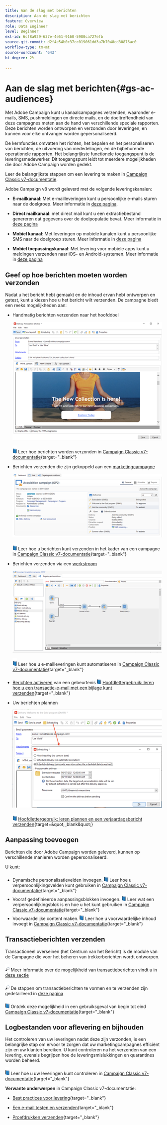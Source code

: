 ```yaml
---
title: Aan de slag met berichten
description: Aan de slag met berichten
feature: Overview
role: Data Engineer
level: Beginner
exl-id: 6cf8a929-637e-4e51-9160-5980ca727efb
source-git-commit: d2f4e54b0c37cc019061dd3a7b7048cd80876ac0
workflow-type: tm+mt
source-wordcount: '643'
ht-degree: 2%

---
```


# Aan de slag met berichten{#gs-ac-audiences}

Met Adobe Campaign kunt u kanaalcampagnes verzenden, waaronder e-mails, SMS, pushmeldingen en directe mails, en de doeltreffendheid van deze campagnes meten aan de hand van verschillende speciale rapporten. Deze berichten worden ontworpen en verzonden door leveringen, en kunnen voor elke ontvanger worden gepersonaliseerd.

De kernfuncties omvatten het richten, het bepalen en het personaliseren van berichten, de uitvoering van mededelingen, en de bijbehorende operationele rapporten. Het belangrijkste functionele toegangspunt is de leveringsmedewerker. Dit toegangspunt leidt tot meerdere mogelijkheden die door Adobe Campaign worden gedekt.

Leer de belangrijkste stappen om een levering te maken in [Campaign Classic v7-documentatie](https://experienceleague.adobe.com/docs/campaign-classic/using/sending-messages/key-steps-when-creating-a-delivery/steps-about-delivery-creation-steps.html).

Adobe Campaign v8 wordt geleverd met de volgende leveringskanalen:

* **E-mailkanaal**: Met e-mailleveringen kunt u persoonlijke e-mails sturen naar de doelgroep. Meer informatie in [deze pagina](../send/email.md).

* **Direct mailkanaal**: met direct mail kunt u een extractiebestand genereren dat gegevens over de doelpopulatie bevat.  Meer informatie in [deze pagina](../send/direct-mail.md)

* **Mobiel kanaal**: Met leveringen op mobiele kanalen kunt u persoonlijke SMS naar de doelgroep sturen.  Meer informatie in [deze pagina](../send/sms.md)

* **Mobiel toepassingskanaal**: Met levering voor mobiele apps kunt u meldingen verzenden naar iOS- en Android-systemen.  Meer informatie in [deze pagina](../send/push.md)

<!--
* **LINE channel**: LINE deliveries let you send messages on LINE, an instant messaging application available on all smartphones. Learn more in [this page](../send/line.md)
-->

## Geef op hoe berichten moeten worden verzonden

Nadat u het bericht hebt gemaakt en de inhoud ervan hebt ontworpen en getest, kunt u kiezen hoe u het bericht wilt verzenden. De campagne biedt een reeks mogelijkheden aan:

* Handmatig berichten verzenden naar het hoofddoel

   ![](assets/send-email.png)

   ![](../assets/do-not-localize/book.png) Leer hoe berichten worden verzonden in [Campaign Classic v7-documentatie](https://experienceleague.adobe.com/docs/campaign-classic/using/sending-messages/sending-emails/sending-an-email/sending-messages.html){target=&quot;_blank&quot;}

* Berichten verzenden die zijn gekoppeld aan een [marketingcampagne](campaigns.md)

   ![](assets/deliveries-in-a-campaign.png)

   ![](../assets/do-not-localize/book.png) Leer hoe u berichten kunt verzenden in het kader van een campagne in [Campaign Classic v7-documentatie](https://experienceleague.adobe.com/docs/campaign-classic/using/orchestrating-campaigns/orchestrate-campaigns/marketing-campaign-deliveries.html){target=&quot;_blank&quot;}

* Berichten verzenden via een [werkstroom](../config/workflows.md)

   ![](assets/send-in-a-wf.png)

   ![](../assets/do-not-localize/book.png) Leer hoe u e-mailleveringen kunt automatiseren in [Campaign Classic v7-documentatie](https://experienceleague.adobe.com/docs/campaign-classic/using/automating-with-workflows/action-activities/delivery.html){target=&quot;_blank&quot;}

* [Berichten activeren](../send/transactional.md) van een gebeurtenis
   ![](../assets/do-not-localize/book.png) [Hoofdlettergebruik: leren hoe u een transactie-e-mail met een bijlage kunt verzenden](https://experienceleague.adobe.com/docs/campaign-classic/using/transactional-messaging/transactional-email-with-attachments.html?lang=en){target=&quot;_blank&quot;}

* Uw berichten plannen

   ![](assets/schedule-send.png)

   ![](../assets/do-not-localize/book.png) [Hoofdlettergebruik: leren plannen en een verjaardagsbericht verzenden](https://experienceleague.adobe.com/docs/campaign-classic/using/automating-with-workflows/use-cases/deliveries/sending-a-birthday-email.html?){target=&quot;_blank&quot;}


## Aanpassing toevoegen

Berichten die door Adobe Campaign worden geleverd, kunnen op verschillende manieren worden gepersonaliseerd.

U kunt:

* Dynamische personalisatievelden invoegen.
   ![](../assets/do-not-localize/book.png) Leer hoe u verpersoonlijkingsvelden kunt gebruiken in [Campaign Classic v7-documentatie](https://experienceleague.adobe.com/docs/campaign-classic/using/sending-messages/personalizing-deliveries/personalization-fields.html){target=&quot;_blank&quot;}
* Vooraf gedefinieerde aanpassingsblokken invoegen.
   ![](../assets/do-not-localize/book.png) Leer wat een verpersoonlijkingsblok is en hoe u het kunt gebruiken in [Campaign Classic v7-documentatie](https://experienceleague.adobe.com/docs/campaign-classic/using/sending-messages/personalizing-deliveries/personalization-blocks.html){target=&quot;_blank&quot;}
* Voorwaardelijke content maken.
   ![](../assets/do-not-localize/book.png) Leer hoe u voorwaardelijke inhoud invoegt in [Campaign Classic v7-documentatie](https://experienceleague.adobe.com/docs/campaign-classic/using/sending-messages/personalizing-deliveries/conditional-content.html){target=&quot;_blank&quot;}

## Transactieberichten verzenden

Transactioneel overseinen (het Centrum van het Bericht) is de module van de Campagne die voor het beheren van trekkerberichten wordt ontworpen.

![](../assets/do-not-localize/glass.png) Meer informatie over de mogelijkheid van transactieberichten vindt u in [deze sectie](../dev/architecture.md#transac-msg-archi)

![](../assets/do-not-localize/glass.png) De stappen om transactieberichten te vormen en te verzenden zijn gedetailleerd in [deze pagina](../send/transactional.md)

![](../assets/do-not-localize/book.png) Ontdek deze mogelijkheid in een gebruiksgeval van begin tot eind [Campaign Classic v7-documentatie](https://experienceleague.adobe.com/docs/campaign-classic/using/transactional-messaging/transactional-email-with-attachments.html){target=&quot;_blank&quot;}

## Logbestanden voor aflevering en bijhouden

Het controleren van uw leveringen nadat deze zijn verzonden, is een belangrijke stap om ervoor te zorgen dat uw marketingcampagnes efficiënt zijn en uw klanten bereiken. U kunt controleren na het verzenden van een levering, evenals begrijpen hoe de leveringsmislukkingen en quarantines worden beheerd.

![](../assets/do-not-localize/book.png) Leer hoe u uw leveringen kunt controleren in [Campaign Classic v7-documentatie](https://experienceleague.adobe.com/docs/campaign-classic/using/sending-messages/monitoring-deliveries/about-delivery-monitoring.html#sending-messages){target=&quot;_blank&quot;}


**Verwante onderwerpen** in Campaign Classic v7-documentatie:

* [Best practices voor levering](https://experienceleague.adobe.com/docs/campaign-classic/using/sending-messages/key-steps-when-creating-a-delivery/delivery-bestpractices/delivery-best-practices.html){target=&quot;_blank&quot;}

* [Een e-mail testen en verzenden](https://experienceleague.adobe.com/docs/campaign-classic/using/sending-messages/sending-emails/sending-an-email/sending-messages.html){target=&quot;_blank&quot;}

* [Proefdrukken verzenden](https://experienceleague.adobe.com/docs/campaign-classic/using/sending-messages/key-steps-when-creating-a-delivery/steps-validating-the-delivery.html){target=&quot;_blank&quot;}
